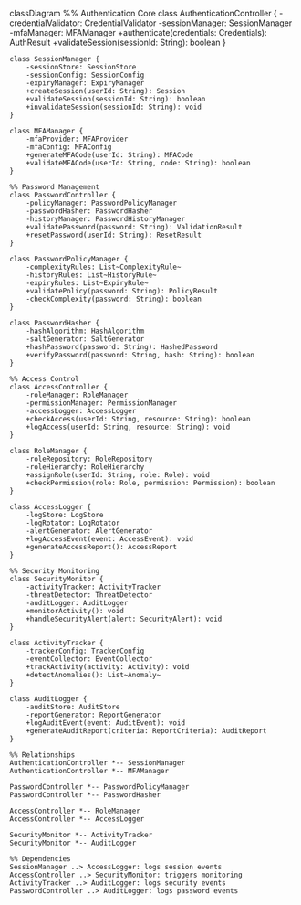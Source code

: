 classDiagram
    %% Authentication Core
    class AuthenticationController {
        -credentialValidator: CredentialValidator
        -sessionManager: SessionManager
        -mfaManager: MFAManager
        +authenticate(credentials: Credentials): AuthResult
        +validateSession(sessionId: String): boolean
    }

    class SessionManager {
        -sessionStore: SessionStore
        -sessionConfig: SessionConfig
        -expiryManager: ExpiryManager
        +createSession(userId: String): Session
        +validateSession(sessionId: String): boolean
        +invalidateSession(sessionId: String): void
    }

    class MFAManager {
        -mfaProvider: MFAProvider
        -mfaConfig: MFAConfig
        +generateMFACode(userId: String): MFACode
        +validateMFACode(userId: String, code: String): boolean
    }

    %% Password Management
    class PasswordController {
        -policyManager: PasswordPolicyManager
        -passwordHasher: PasswordHasher
        -historyManager: PasswordHistoryManager
        +validatePassword(password: String): ValidationResult
        +resetPassword(userId: String): ResetResult
    }

    class PasswordPolicyManager {
        -complexityRules: List~ComplexityRule~
        -historyRules: List~HistoryRule~
        -expiryRules: List~ExpiryRule~
        +validatePolicy(password: String): PolicyResult
        -checkComplexity(password: String): boolean
    }

    class PasswordHasher {
        -hashAlgorithm: HashAlgorithm
        -saltGenerator: SaltGenerator
        +hashPassword(password: String): HashedPassword
        +verifyPassword(password: String, hash: String): boolean
    }

    %% Access Control
    class AccessController {
        -roleManager: RoleManager
        -permissionManager: PermissionManager
        -accessLogger: AccessLogger
        +checkAccess(userId: String, resource: String): boolean
        +logAccess(userId: String, resource: String): void
    }

    class RoleManager {
        -roleRepository: RoleRepository
        -roleHierarchy: RoleHierarchy
        +assignRole(userId: String, role: Role): void
        +checkPermission(role: Role, permission: Permission): boolean
    }

    class AccessLogger {
        -logStore: LogStore
        -logRotator: LogRotator
        -alertGenerator: AlertGenerator
        +logAccessEvent(event: AccessEvent): void
        +generateAccessReport(): AccessReport
    }

    %% Security Monitoring
    class SecurityMonitor {
        -activityTracker: ActivityTracker
        -threatDetector: ThreatDetector
        -auditLogger: AuditLogger
        +monitorActivity(): void
        +handleSecurityAlert(alert: SecurityAlert): void
    }

    class ActivityTracker {
        -trackerConfig: TrackerConfig
        -eventCollector: EventCollector
        +trackActivity(activity: Activity): void
        +detectAnomalies(): List~Anomaly~
    }

    class AuditLogger {
        -auditStore: AuditStore
        -reportGenerator: ReportGenerator
        +logAuditEvent(event: AuditEvent): void
        +generateAuditReport(criteria: ReportCriteria): AuditReport
    }

    %% Relationships
    AuthenticationController *-- SessionManager
    AuthenticationController *-- MFAManager

    PasswordController *-- PasswordPolicyManager
    PasswordController *-- PasswordHasher

    AccessController *-- RoleManager
    AccessController *-- AccessLogger

    SecurityMonitor *-- ActivityTracker
    SecurityMonitor *-- AuditLogger

    %% Dependencies
    SessionManager ..> AccessLogger: logs session events
    AccessController ..> SecurityMonitor: triggers monitoring
    ActivityTracker ..> AuditLogger: logs security events
    PasswordController ..> AuditLogger: logs password events